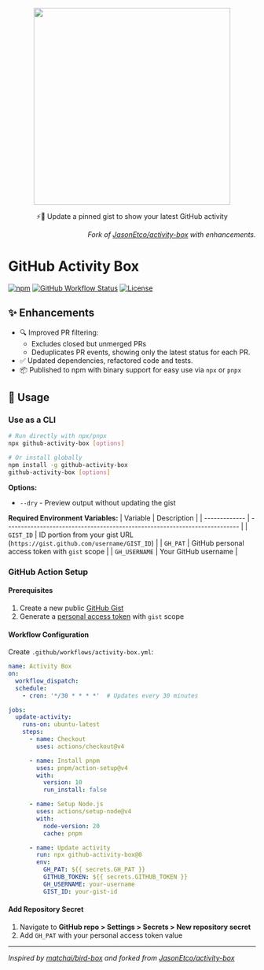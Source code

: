 <p align="center">
  <img width="400" src="https://user-images.githubusercontent.com/10660468/54499151-062f8900-48e5-11e9-82c9-767d39c9cbbe.png">
  <p align="center">⚡️📌 Update a pinned gist to show your latest GitHub activity</p>
</p>

<p align="right"><i>
  Fork of <a href="https://github.com/JasonEtco/activity-box">JasonEtco/activity-box</a> with enhancements.
</i></p>

# GitHub Activity Box

[![npm](https://img.shields.io/npm/v/github-activity-box.svg?style=flat-square)](https://www.npmjs.com/package/github-activity-box)
[![GitHub Workflow Status](https://img.shields.io/github/actions/workflow/status/maxchang3/github-activity-box/ci.yml?style=flat-square&label=CI)](https://github.com/maxchang3/github-activity-box/actions)
[![License](https://img.shields.io/github/license/maxchang3/github-activity-box?style=flat-square)](LICENSE)

## ✨ Enhancements

- 🔍 Improved PR filtering:
  - Excludes closed but unmerged PRs
  - Deduplicates PR events, showing only the latest status for each PR.
- ✅ Updated dependencies, refactored code and tests.
- 📦 Published to npm with binary support for easy use via `npx` or `pnpx`

## 🚀 Usage

### Use as a CLI

```bash
# Run directly with npx/pnpx
npx github-activity-box [options]

# Or install globally
npm install -g github-activity-box
github-activity-box [options]
```

**Options:**
- `--dry` - Preview output without updating the gist

**Required Environment Variables:**
| Variable      | Description                                                                |
| ------------- | -------------------------------------------------------------------------- |
| `GIST_ID`     | ID portion from your gist URL (`https://gist.github.com/username/GIST_ID`) |
| `GH_PAT`      | GitHub personal access token with `gist` scope                             |
| `GH_USERNAME` | Your GitHub username                                                       |

### GitHub Action Setup

#### Prerequisites

1. Create a new public [GitHub Gist](https://gist.github.com/)
2. Generate a [personal access token](https://github.com/settings/personal-access-tokens) with `gist` scope

#### Workflow Configuration

Create `.github/workflows/activity-box.yml`:

```yml
name: Activity Box
on:
  workflow_dispatch:
  schedule:
    - cron: '*/30 * * * *'  # Updates every 30 minutes

jobs:
  update-activity:
    runs-on: ubuntu-latest
    steps:
      - name: Checkout
        uses: actions/checkout@v4

      - name: Install pnpm
        uses: pnpm/action-setup@v4
        with:
          version: 10
          run_install: false

      - name: Setup Node.js
        uses: actions/setup-node@v4
        with:
          node-version: 20
          cache: pnpm

      - name: Update activity
        run: npx github-activity-box@0
        env:
          GH_PAT: ${{ secrets.GH_PAT }}
          GITHUB_TOKEN: ${{ secrets.GITHUB_TOKEN }}
          GH_USERNAME: your-username
          GIST_ID: your-gist-id
```

#### Add Repository Secret

1. Navigate to **GitHub repo > Settings > Secrets > New repository secret**
2. Add `GH_PAT` with your personal access token value


---

_Inspired by [matchai/bird-box](https://github.com/matchai/bird-box) and forked from [JasonEtco/activity-box](https://github.com/JasonEtco/activity-box)_
